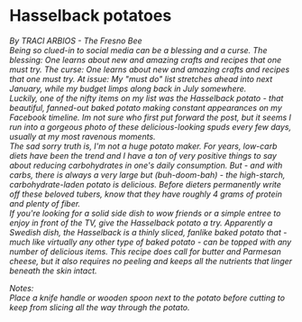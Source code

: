 # Hasselback potatoes
*By TRACI ARBIOS - The Fresno Bee*  
*Being so clued-in to social media can be a blessing and a curse. The blessing: One learns about new and amazing crafts and recipes that one must try. The curse: One learns about new and amazing crafts and recipes that one must try. At issue: My "must do" list stretches ahead into next January, while my budget limps along back in July somewhere.*  
*Luckily, one of the nifty items on my list was the Hasselback potato - that beautiful, fanned-out baked potato making constant appearances on my Facebook timeline. Im not sure who first put forward the post, but it seems I run into a gorgeous photo of these delicious-looking spuds every few days, usually at my most ravenous moments.*  
*The sad sorry truth is, I'm not a huge potato maker. For years, low-carb diets have been the trend and I have a ton of very positive things to say about reducing carbohydrates in one's daily consumption. But - and with carbs, there is always a very large but (buh-doom-bah) - the high-starch, carbohydrate-laden potato is delicious. Before dieters permanently write off these beloved tubers, know that they have roughly 4 grams of protein and plenty of fiber.*  
*If you're looking for a solid side dish to wow friends or a simple entree to enjoy in front of the TV, give the Hasselback potato a try. Apparently a Swedish dish, the Hasselback is a thinly sliced, fanlike baked potato that - much like virtually any other type of baked potato - can be topped with any number of delicious items. This recipe does call for butter and Parmesan cheese, but it also requires no peeling and keeps all the nutrients that linger beneath the skin intact.*

*Notes:*  
*Place a knife handle or wooden spoon next to the potato before cutting to keep from slicing all the way through the potato.*  
